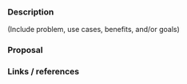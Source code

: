 ### Description

(Include problem, use cases, benefits, and/or goals)

### Proposal

### Links / references
